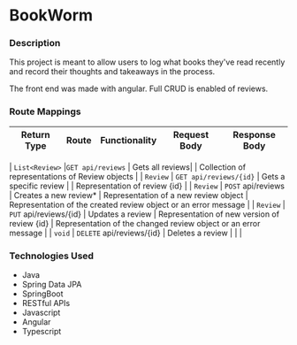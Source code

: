 # BookWorm

### Description

This project is meant to allow users to log what books they've read recently and record their thoughts and takeaways in the process.

The front end was made with angular. Full CRUD is enabled of reviews.

### Route Mappings

| Return Type     | Route                 | Functionality            | Request Body | Response Body |
|-----------------|-----------------------|--------------------------| ------------ | ------------- |

| `List<Review>`    |`GET api/reviews` | Gets all reviews| | Collection of representations of Review objects |
| `Review` | `GET api/reviews/{id}` | Gets a specific review | | Representation of review {id} |
| `Review` | `POST` api/reviews | Creates a new review* | Representation of a new review object | Representation of the created review object or an error message |
| `Review` | `PUT` api/reviews/{id} | Updates a review | Representation of new version of review {id} | Representation of the changed review object or an error message |
| `void` | `DELETE` api/reviews/{id} | Deletes a review | | |


### Technologies Used
- Java
- Spring Data JPA
- SpringBoot
- RESTful APIs
- Javascript
- Angular
- Typescript
